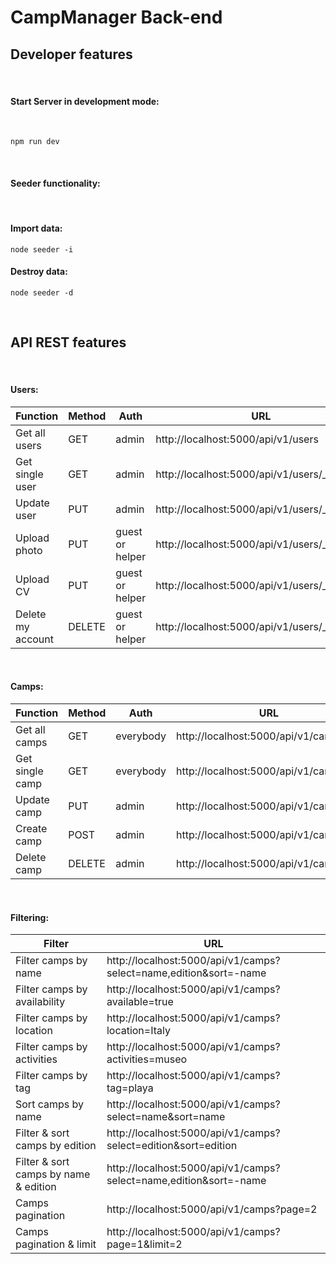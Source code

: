 # CampManager Back-end

## Developer features

<br>

#### **Start Server in development mode:**

<br>

```ssh
npm run dev
```

<br>

#### **Seeder functionality:**

<br>

#### Import data:

```ssh
node seeder -i
```

#### Destroy data:

```ssh
node seeder -d
```

<br>

## API REST features

<br>

#### **Users:**

| Function          | Method | Auth            | URL                                           |
| ----------------- | ------ | --------------- | --------------------------------------------- |
| Get all users     | GET    | admin           | http://localhost:5000/api/v1/users            |
| Get single user   | GET    | admin           | http://localhost:5000/api/v1/users/\_id       |
| Update user       | PUT    | admin           | http://localhost:5000/api/v1/users/\_id       |
| Upload photo      | PUT    | guest or helper | http://localhost:5000/api/v1/users/\_id/photo |
| Upload CV         | PUT    | guest or helper | http://localhost:5000/api/v1/users/\_id/cv    |
| Delete my account | DELETE | guest or helper | http://localhost:5000/api/v1/users/\_id       |

<br>

#### **Camps:**

| Function        | Method | Auth      | URL                                     |
| --------------- | ------ | --------- | --------------------------------------- |
| Get all camps   | GET    | everybody | http://localhost:5000/api/v1/camps      |
| Get single camp | GET    | everybody | http://localhost:5000/api/v1/camps/\_id |
| Update camp     | PUT    | admin     | http://localhost:5000/api/v1/camps/\_id |
| Create camp     | POST   | admin     | http://localhost:5000/api/v1/camps      |
| Delete camp     | DELETE | admin     | http://localhost:5000/api/v1/camps/\_id |

<br>

#### **Filtering:**

| Filter                                | URL                                                               |
| ------------------------------------- | ----------------------------------------------------------------- |
| Filter camps by name                  | http://localhost:5000/api/v1/camps?select=name,edition&sort=-name |
| Filter camps by availability          | http://localhost:5000/api/v1/camps?available=true                 |
| Filter camps by location              | http://localhost:5000/api/v1/camps?location=Italy                 |
| Filter camps by activities            | http://localhost:5000/api/v1/camps?activities=museo               |
| Filter camps by tag                   | http://localhost:5000/api/v1/camps?tag=playa                      |
| Sort camps by name                    | http://localhost:5000/api/v1/camps?select=name&sort=name          |
| Filter & sort camps by edition        | http://localhost:5000/api/v1/camps?select=edition&sort=edition    |
| Filter & sort camps by name & edition | http://localhost:5000/api/v1/camps?select=name,edition&sort=-name |
| Camps pagination                      | http://localhost:5000/api/v1/camps?page=2                         |
| Camps pagination & limit              | http://localhost:5000/api/v1/camps?page=1&limit=2                 |

